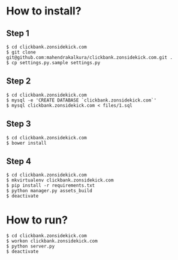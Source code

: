 How to install?
===============

Step 1
------

```
$ cd clickbank.zonsidekick.com
$ git clone git@github.com:mahendrakalkura/clickbank.zonsidekick.com.git .
$ cp settings.py.sample settings.py
```

Step 2
------

```
$ cd clickbank.zonsidekick.com
$ mysql -e 'CREATE DATABASE `clickbank.zonsidekick.com`'
$ mysql clickbank.zonsidekick.com < files/1.sql
```

Step 3
------

```
$ cd clickbank.zonsidekick.com
$ bower install
```

Step 4
------

```
$ cd clickbank.zonsidekick.com
$ mkvirtualenv clickbank.zonsidekick.com
$ pip install -r requirements.txt
$ python manager.py assets_build
$ deactivate
```

How to run?
===========

```
$ cd clickbank.zonsidekick.com
$ workon clickbank.zonsidekick.com
$ python server.py
$ deactivate
```
